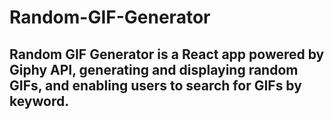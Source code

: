 # Random-GIF-Generator
## Random GIF Generator is a React app powered by Giphy API, generating and displaying random GIFs, and enabling users to search for GIFs by keyword.
